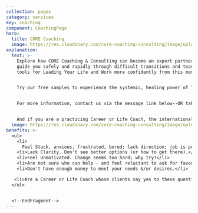 ```yaml
---
collection: pages
category: services
key: coaching
component: CoachingPage
hero:
  title: CORE Coaching
  image: https://res.cloudinary.com/core-coaching-consulting/image/upload/v1596493058/pexels-pixabay-161154_uftaqi.jpg
explanation:
  text: >-
    Explore how CORE Coaching & Consulting can become an expert partner who will
    guide you safely and rapidly through difficult transitions and teach you new
    tools for Leading Your Life and Work more confidently from this moment on.


    Try our free samples to experience the systemic, healing power of The Balancing Act: check out instructional videos, read the Career Compass report, and get an individualized report that reveals your own greatest strength and liability for transitions. 


    For more information, contact us via the message link below--OR take a Premium Profile to get a full report on your own strengths and weaknesses, attend one of our excellent seminars, or sign up for our life-changing group implementation program. You can also speak directly with a Core Team member to explore how one-on-one coaching could positively change the course of your life and work forever. 


    And if you are a practicing Career or Life Coach, the international CORE team can certify you to enrich your clients with The Balancing Act processes, programs and profiles.
  image: https://res.cloudinary.com/core-coaching-consulting/image/upload/v1600731885/pexels-pixabay-39308_xdhgw6.jpg
benefits: >-
  <ul>
    <li>
      Feel Stuck, anxious, frustrated, bored; lack direction; job is poor fit.</li>
    <li>Lack Clarity. Don't see better options (or how to get there).</li>
    <li>Feel Unmotivated. Change seems too hard; why try?</li>
    <li>Are not sure who can help - and feel reluctant to ask for favors.</li>
    <li>Don't have enough money to meet your needs &/or desires.</li>

   <li>Are a Career or Life Coach whose clients say yes to these questions.</li>
  </ul>


  <!--EndFragment-->
---
```

